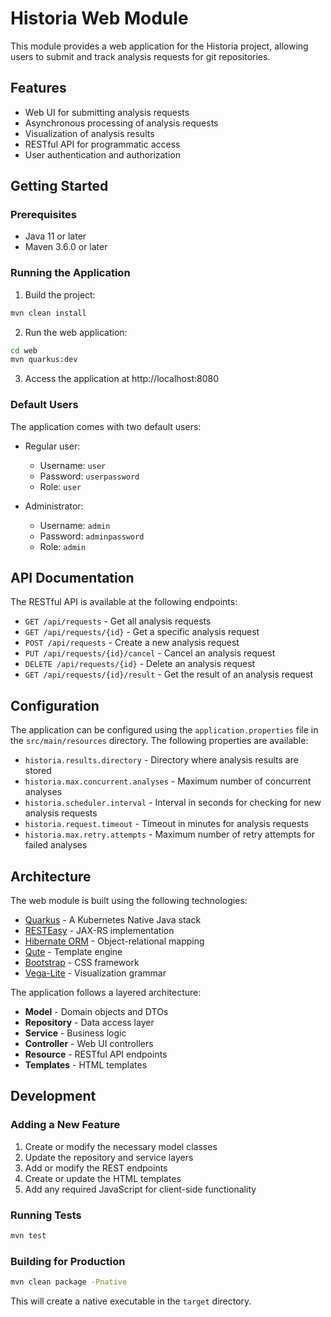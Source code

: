 # Historia Web Module

This module provides a web application for the Historia project, allowing users to submit and track analysis requests for git repositories.

## Features

- Web UI for submitting analysis requests
- Asynchronous processing of analysis requests
- Visualization of analysis results
- RESTful API for programmatic access
- User authentication and authorization

## Getting Started

### Prerequisites

- Java 11 or later
- Maven 3.6.0 or later

### Running the Application

1. Build the project:

```bash
mvn clean install
```

2. Run the web application:

```bash
cd web
mvn quarkus:dev
```

3. Access the application at http://localhost:8080

### Default Users

The application comes with two default users:

- Regular user:
  - Username: `user`
  - Password: `userpassword`
  - Role: `user`

- Administrator:
  - Username: `admin`
  - Password: `adminpassword`
  - Role: `admin`

## API Documentation

The RESTful API is available at the following endpoints:

- `GET /api/requests` - Get all analysis requests
- `GET /api/requests/{id}` - Get a specific analysis request
- `POST /api/requests` - Create a new analysis request
- `PUT /api/requests/{id}/cancel` - Cancel an analysis request
- `DELETE /api/requests/{id}` - Delete an analysis request
- `GET /api/requests/{id}/result` - Get the result of an analysis request

## Configuration

The application can be configured using the `application.properties` file in the `src/main/resources` directory. The following properties are available:

- `historia.results.directory` - Directory where analysis results are stored
- `historia.max.concurrent.analyses` - Maximum number of concurrent analyses
- `historia.scheduler.interval` - Interval in seconds for checking for new analysis requests
- `historia.request.timeout` - Timeout in minutes for analysis requests
- `historia.max.retry.attempts` - Maximum number of retry attempts for failed analyses

## Architecture

The web module is built using the following technologies:

- [Quarkus](https://quarkus.io/) - A Kubernetes Native Java stack
- [RESTEasy](https://resteasy.dev/) - JAX-RS implementation
- [Hibernate ORM](https://hibernate.org/orm/) - Object-relational mapping
- [Qute](https://quarkus.io/guides/qute) - Template engine
- [Bootstrap](https://getbootstrap.com/) - CSS framework
- [Vega-Lite](https://vega.github.io/vega-lite/) - Visualization grammar

The application follows a layered architecture:

- **Model** - Domain objects and DTOs
- **Repository** - Data access layer
- **Service** - Business logic
- **Controller** - Web UI controllers
- **Resource** - RESTful API endpoints
- **Templates** - HTML templates

## Development

### Adding a New Feature

1. Create or modify the necessary model classes
2. Update the repository and service layers
3. Add or modify the REST endpoints
4. Create or update the HTML templates
5. Add any required JavaScript for client-side functionality

### Running Tests

```bash
mvn test
```

### Building for Production

```bash
mvn clean package -Pnative
```

This will create a native executable in the `target` directory.

